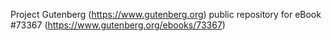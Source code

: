 Project Gutenberg (https://www.gutenberg.org) public repository for
eBook #73367 (https://www.gutenberg.org/ebooks/73367)
